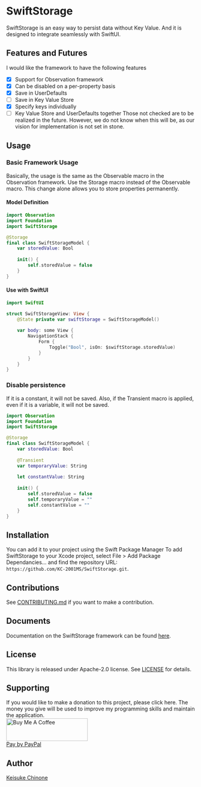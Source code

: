 # SwiftStorage
SwiftStorage is an easy way to persist data without Key Value. And it is designed to integrate seamlessly with SwiftUI.

## Features and Futures
I would like the framework to have the following features
- [x] Support for Observation framework
- [x] Can be disabled on a per-property basis
- [x] Save in UserDefaults
- [ ] Save in Key Value Store
- [x] Specify keys individually
- [ ] Key Value Store and UserDefaults together
Those not checked are to be realized in the future. However, we do not know when this will be, as our vision for implementation is not set in stone.
## Usage
### Basic Framework Usage
Basically, the usage is the same as the Observable macro in the Observation framework.
Use the Storage macro instead of the Observable macro. This change alone allows you to store properties permanently.
#### Model Definition
```swift
import Observation
import Foundation
import SwiftStorage

@Storage
final class SwiftStorageModel {
    var storedValue: Bool
    
    init() {
        self.storedValue = false
    }
}
```
#### Use with SwiftUI
```swift
import SwiftUI

struct SwiftStorageView: View {
    @State private var swiftStorage = SwiftStorageModel()
    
    var body: some View {
        NavigationStack {
            Form {
                Toggle("Bool", isOn: $swiftStorage.storedValue)
            }
        }
    }
}
```
### Disable persistence
If it is a constant, it will not be saved. Also, if the Transient macro is applied, even if it is a variable, it will not be saved.
```swift
import Observation
import Foundation
import SwiftStorage

@Storage
final class SwiftStorageModel {
    var storedValue: Bool
    
    @Transient
    var temporaryValue: String
    
    let constantValue: String
    
    init() {
        self.storedValue = false
        self.temporaryValue = ""
        self.constantValue = ""
    }
}
```

## Installation
You can add it to your project using the Swift Package Manager To add SwiftStorage to your Xcode project, select File > Add Package Dependancies... and find the repository URL:  
`https://github.com/KC-2001MS/SwiftStorage.git`.

## Contributions
See [CONTRIBUTING.md](https://github.com/KC-2001MS/SwiftStorage/CONTRIBUTING.md) if you want to make a contribution.

## Documents
Documentation on the SwiftStorage framework can be found [here](https://iroiro.dev/SwiftStorage/documentation/swiftstorage/).

## License
This library is released under Apache-2.0 license. See [LICENSE](https://github.com/KC-2001MS/SwiftStorage/blob/main/LICENSE) for details.

## Supporting
If you would like to make a donation to this project, please click here. The money you give will be used to improve my programming skills and maintain the application.  
<a href="https://www.buymeacoffee.com/iroiro" target="_blank">
    <img src="https://cdn.buymeacoffee.com/buttons/v2/default-yellow.png" alt="Buy Me A Coffee" style="height: 60px !important;width: 217px !important;" >
</a>  
[Pay by PayPal](https://paypal.me/iroiroWork?country.x=JP&locale.x=ja_JP)

## Author
[Keisuke Chinone](https://github.com/KC-2001MS)
